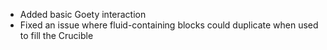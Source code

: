  - Added basic Goety interaction
 - Fixed an issue where fluid-containing blocks could duplicate when used to fill the Crucible
